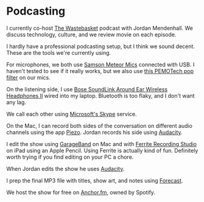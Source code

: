# Podcasting

I currently co-host [The Wastebasket](http://wastebasketpodcast.com/) podcast with Jordan Mendenhall. We discuss technology, culture, and we review movie on each episode.

I hardly have a professional podcasting setup, but I think we sound decent. These are the tools we're currently using.

For microphones, we both use [Samson Meteor Mics](https://www.amazon.com/Samson-Meteor-Studio-Condenser-Microphone/dp/B004MF39YS/ref=as_li_ss_tl?ie=UTF8&linkCode=ll1&tag=chrisltd-20&linkId=cd89772b08224f3814684032a4d54624&language=en_US) connected with USB. I haven't tested to see if it really works, but we also use [this PEMOTech pop filter](https://www.amazon.com/PEMOTech-Microphone-Windscreen-Recording-Streaming/dp/B01J5OTVTC/ref=as_li_ss_tl?dchild=1&keywords=pop+filter+samson+meteor+mic&qid=1591817027&s=electronics&sr=1-4&linkCode=ll1&tag=chrisltd-20&linkId=4ffd44d71eaf4ff23ea50f70534e54f0&language=en_US) on our mics.

On the listening side, I use [Bose SoundLink Around Ear Wireless Headphones II](https://www.amazon.com/Bose-SoundLink-around-ear-wireless-headphones/dp/B0117RGG8E/ref=as_li_ss_tl?dchild=1&keywords=bose+quietcomfort+wireless&qid=1591816477&s=electronics&sr=1-4&linkCode=ll1&tag=chrisltd-20&linkId=53003237613ba135435d25e1acb682bd&language=en_US) wired into my laptop. Bluetooth is too flaky, and I don't want any lag.

We call each other using [Microsoft's Skype](https://www.skype.com/) service.

On the Mac, I can record both sides of the conversation on different audio channels using the app [Piezo](https://rogueamoeba.com/piezo/). Jordan records his side using [Audacity](https://www.audacityteam.org/).

I edit the show using [GarageBand](https://www.apple.com/mac/garageband/) on Mac and with [Ferrite Recording Studio](https://www.wooji-juice.com/products/ferrite/) on iPad using an Apple Pencil. Using Ferrite is actually kind of fun. Definitely worth trying if you find editing on your PC a chore.

When Jordan edits the show he uses [Audacity](https://www.audacityteam.org/).

I prep the final MP3 file with titles, show art, and notes using [Forecast](https://overcast.fm/forecast).

We host the show for free on [Anchor.fm](https://anchor.fm/), owned by Spotify.



